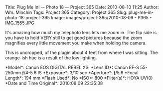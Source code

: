 Title: Plug Me In! -- Photo 18 -- Project 365
Date: 2010-08-10 11:25
Author: Wm. Minchin
Tags: Project 365
Category: Project 365
Slug: plug-me-in-photo-18-project-365
Image: images/project-365/2010-08-09 - P365 - IMG_1555.JPG

It's amazing how much my telephoto lens lets me zoom in. The flip side
is you have to hold VERY still to get good pictures because the zoom
magnifies every little movement you make when holding the camera.

This is uncropped, of the plugin about 4 feet from where I was sitting.
The orange-ish hue is a result of the low lighting.

<!-- read more -->

<div markdown=1 class="photo-infobox">
*Model*: Canon EOS DIGITAL REBEL XSI  
*Lens ID*: Canon EF-S 55-250mm ƒ/4-5.6 IS
*Exposure*: 3/10 sec  
*Aperture*: ƒ/5.6  
*Focal Length*: 194 mm  
*Flash Used*: No  
*ISO*: 800  
*Filter(s)*: HOYA UV(0)  
*Date and Time Original*: 2010:08:09 22:35:38
</div>
